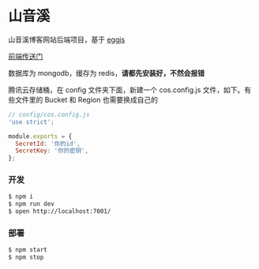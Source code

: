 # 山音溪

山音溪博客网站后端项目，基于 [eggjs][egg]

[前端传送门][blog-web-site]

数据库为 mongodb，缓存为 redis，**请都先安装好，不然会报错**

腾讯云存储桶，在 config 文件夹下面，新建一个 cos.config.js 文件，如下。有些文件里的 Bucket 和 Region 也需要换成自己的

```js
// config/cos.config.js
'use strict';

module.exports = {
  SecretId: '你的id',
  SecretKey: '你的密钥',
};

```

### 开发

```bash
$ npm i
$ npm run dev
$ open http://localhost:7001/
```

### 部署

```bash
$ npm start
$ npm stop
```

[egg]: https://eggjs.org
[blog-web-site]: https://github.com/Koyamane/blog-web-site
